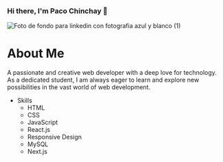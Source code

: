 ### Hi there, I'm Paco Chinchay 👋
![Foto de fondo para linkedin con fotografia azul y blanco (1)](https://github.com/PacoChinchay/Pacochinchay/assets/109483099/717262b7-aced-4d9f-aa01-4f45bcc2b776)

# About Me
A passionate and creative web developer with a deep love for technology. As a dedicated student, I am always eager to learn and explore new possibilities in the vast world of web development.

- Skills
  - HTML
  - CSS
  - JavaScript
  - React.js
  - Responsive Design
  - MySQL
  - Next.js
<!--
**PacoChinchay/Pacochinchay** is a ✨ _special_ ✨ repository because its `README.md` (this file) appears on your GitHub profile.

Here are some ideas to get you started:

- 🔭 I’m currently working on ...
- 🌱 I’m currently learning ...
- 👯 I’m looking to collaborate on ...
- 🤔 I’m looking for help with ...
- 💬 Ask me about ...
- 📫 How to reach me: ...
- 😄 Pronouns: ...
- ⚡ Fun fact: ...
-->
